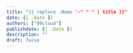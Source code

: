 ```yaml
---
title: "{{ replace .Name "-" " " | title }}"
date: {{ .Date }}
authors: ["99cloud"]
publishdate: {{ .Date }}
description: ""
draft: false
---
```

